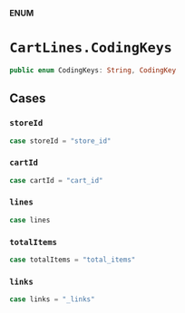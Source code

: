 **ENUM**

# `CartLines.CodingKeys`

```swift
public enum CodingKeys: String, CodingKey
```

## Cases
### `storeId`

```swift
case storeId = "store_id"
```

### `cartId`

```swift
case cartId = "cart_id"
```

### `lines`

```swift
case lines
```

### `totalItems`

```swift
case totalItems = "total_items"
```

### `links`

```swift
case links = "_links"
```
